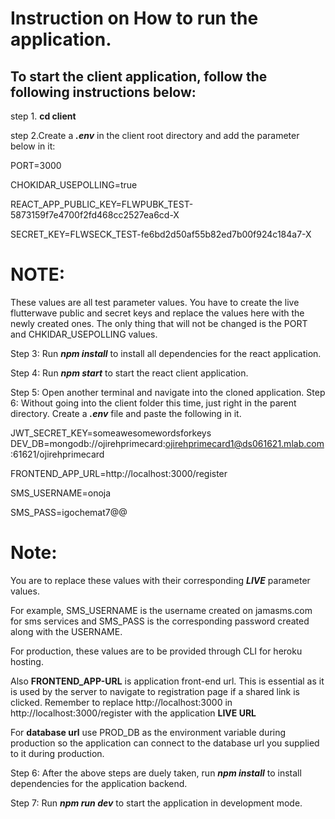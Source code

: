# Instruction on How to run the application.
## To start the client application, follow the following instructions below:
step 1. **__cd client__**

step 2.Create a *__.env__* in the client root directory and add the parameter below in it: 

PORT=3000

CHOKIDAR_USEPOLLING=true

REACT_APP_PUBLIC_KEY=FLWPUBK_TEST-5873159f7e4700f2fd468cc2527ea6cd-X

SECRET_KEY=FLWSECK_TEST-fe6bd2d50af55b82ed7b00f924c184a7-X

# **__NOTE:__** 
These values are all test parameter values. You have to create the live flutterwave public and secret keys and replace the values here with the newly created ones. The only thing that will not be changed is the PORT and CHKIDAR_USEPOLLING values.

Step 3: Run *__npm install__* to install all dependencies for the react application.

Step 4: Run *__npm start__* to start the react client application.

Step 5: Open another terminal and navigate into the cloned application.
Step 6: Without going into the client folder this time, just right in the parent directory. Create a *__.env__* file and paste the following in it.

JWT_SECRET_KEY=someawesomewordsforkeys
DEV_DB=mongodb://ojirehprimecard:ojirehprimecard1@ds061621.mlab.com:61621/ojirehprimecard

FRONTEND_APP_URL=http://localhost:3000/register

SMS_USERNAME=onoja

SMS_PASS=igochemat7@@

# **__Note:__**
You are to replace these values with their corresponding *__LIVE__* parameter values.

For example, SMS_USERNAME is the username created on jamasms.com for sms services and SMS_PASS is the corresponding password created along with the USERNAME.

For production, these values are to be provided through CLI for heroku hosting.

Also **__FRONTEND_APP-URL__** is application front-end url. This is essential as it is used by the server to navigate to registration page if a shared link is clicked. Remember to replace http://localhost:3000 in http://localhost:3000/register with the application **__LIVE URL__**

For **__database url__** use PROD_DB as the environment variable during production so the application can connect to the database url you supplied to it during production.

Step 6: After the above steps are duely taken, run *__npm install__* to install dependencies for the application backend.

Step 7: Run *__npm run dev__* to start the application in development mode.
